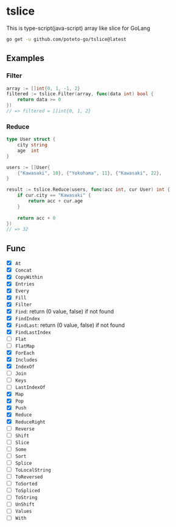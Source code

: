 # tslice

This is type-script(java-script) array like slice for GoLang

```bash
go get -u github.com/poteto-go/tslice@latest
```


## Examples

### Filter

```go
array := []int{0, 1, -1, 2}
filtered := tslice.Filter(array, func(data int) bool {
	return data >= 0
})
// => filtered = []int{0, 1, 2}
```

### Reduce

```go
type User struct {
	city string
	age  int
}

users := []User{
	{"Kawasaki", 10}, {"Yokohama", 11}, {"Kawasaki", 22},
}

result := tslice.Reduce(users, func(acc int, cur User) int {
	if cur.city == "Kawasaki" {
		return acc + cur.age
	}
	
	return acc + 0
})
// => 32
```

## Func
- [x] `At`
- [x] `Concat`
- [x] `CopyWithin`
- [x] `Entries`
- [x] `Every`
- [x] `Fill`
- [x] `Filter`
- [x] `Find`: return (0 value, false) if not found
- [x] `FindIndex`
- [x] `FindLast`: return (0 value, false) if not found
- [x] `FindLastIndex`
- [ ] `Flat`
- [ ] `FlatMap`
- [x] `ForEach`
- [x] `Includes`
- [x] `IndexOf`
- [ ] `Join`
- [ ] `Keys`
- [ ] `LastIndexOf`
- [x] `Map`
- [x] `Pop`
- [x] `Push`
- [x] `Reduce`
- [x] `ReduceRight`
- [ ] `Reverse`
- [ ] `Shift`
- [ ] `Slice`
- [ ] `Some`
- [ ] `Sort`
- [ ] `Splice`
- [ ] `ToLocalString`
- [ ] `ToReversed`
- [ ] `ToSorted`
- [ ] `ToSpliced`
- [ ] `ToString`
- [ ] `UnShift`
- [ ] `Values`
- [ ] `With`